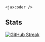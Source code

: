 `<jaxcoder />`

## Stats
[![GitHub Streak](https://github-readme-streak-stats.herokuapp.com?user=codenamejason&theme=radical)](https://git.io/streak-stats)

